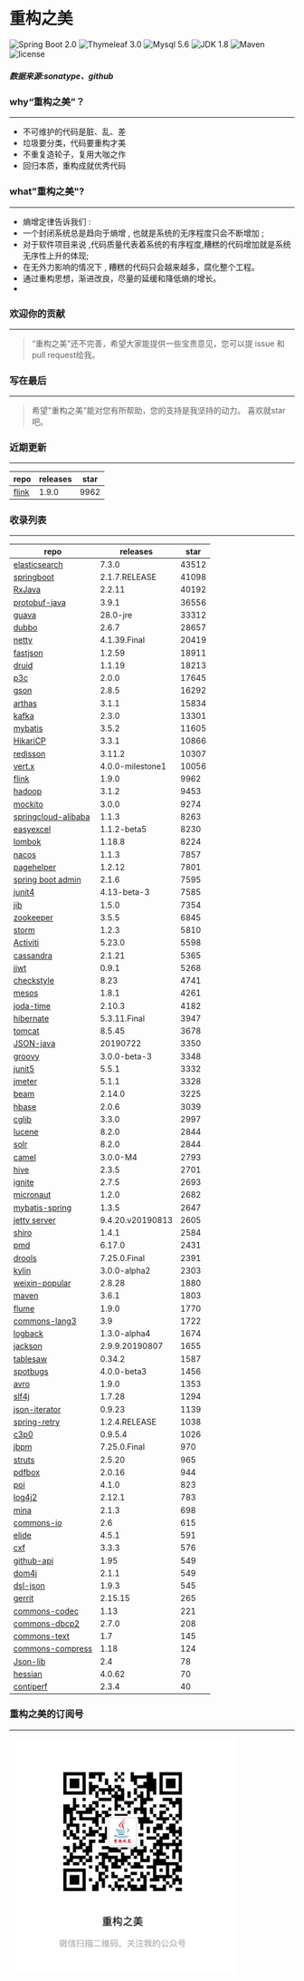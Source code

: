 # 重构之美
![Spring Boot 2.0](https://img.shields.io/badge/Spring%20Boot-2.0-brightgreen.svg)
![Thymeleaf 3.0](https://img.shields.io/badge/Thymeleaf-3.0-yellow.svg)
![Mysql 5.6](https://img.shields.io/badge/Mysql-5.6-blue.svg)
![JDK 1.8](https://img.shields.io/badge/JDK-1.8-brightgreen.svg)
![Maven](https://img.shields.io/badge/Maven-3.5.0-yellowgreen.svg)
![license](https://img.shields.io/badge/license-Apache%202-blue.svg)
##### 数据来源:sonatype、github

### why“重构之美”？
--- 
- 不可维护的代码是脏、乱、差
- 垃圾要分类，代码要重构才美
- 不重复造轮子，复用大咖之作
- 回归本质，重构成就优秀代码


### what"重构之美"?
---
- 熵增定律告诉我们 :
- 一个封闭系统总是趋向于熵增 , 也就是系统的无序程度只会不断增加 ;
- 对于软件项目来说 ,代码质量代表着系统的有序程度,糟糕的代码增加就是系统无序性上升的体现;
- 在无外力影响的情况下 , 糟糕的代码只会越来越多，腐化整个工程。
- 通过重构思想，渐进改良，尽量的延缓和降低熵的增长。
- 


### 欢迎你的贡献
---
> “重构之美”还不完善，希望大家能提供一些宝贵意见，您可以提 issue 和 pull request给我。


### 写在最后
---
> 希望"重构之美"能对您有所帮助，您的支持是我坚持的动力。
> 喜欢就star吧。


### 近期更新
---
repo | releases | star
---|---|---
[flink](https://github.com/apache/flink) | 1.9.0 | 9962

### 收录列表
---
repo | releases | star
---|---|---
[elasticsearch](https://github.com/elastic/elasticsearch) | 7.3.0 | 43512 
[springboot](https://github.com/spring-projects/spring-boot) | 2.1.7.RELEASE | 41098 
[RxJava](https://github.com/ReactiveX/RxJava) | 2.2.11 | 40192 
[protobuf-java](https://github.com/protocolbuffers/protobuf) | 3.9.1 | 36556 
[guava](https://github.com/google/guava) | 28.0-jre | 33312 
[dubbo](https://github.com/apache/incubator-dubbo) | 2.6.7 | 28657 
[netty](https://github.com/netty/netty) | 4.1.39.Final | 20419 
[fastjson](https://github.com/alibaba/fastjson) | 1.2.59 | 18911 
[druid](https://github.com/alibaba/druid) | 1.1.19 | 18213 
[p3c](https://github.com/alibaba/p3c) | 2.0.0 | 17645 
[gson](https://github.com/google/gson) | 2.8.5 | 16292 
[arthas](https://github.com/alibaba/arthas) | 3.1.1 | 15834 
[kafka](https://github.com/apache/kafka) | 2.3.0 | 13301 
[mybatis](https://github.com/mybatis/mybatis-3) | 3.5.2 | 11605 
[HikariCP](https://github.com/brettwooldridge/HikariCP) | 3.3.1 | 10866 
[redisson](https://github.com/redisson/redisson) | 3.11.2 | 10307 
[vert.x](https://github.com/eclipse-vertx/vert.x) | 4.0.0-milestone1 | 10056 
[flink](https://github.com/apache/flink) | 1.9.0 | 9962 
[hadoop](https://github.com/apache/hadoop) | 3.1.2 | 9453 
[mockito](https://github.com/mockito/mockito) | 3.0.0 | 9274 
[springcloud-alibaba](https://github.com/spring-cloud-incubator/spring-cloud-alibaba) | 1.1.3 | 8263 
[easyexcel](https://github.com/alibaba/easyexcel) | 1.1.2-beta5 | 8230 
[lombok](https://github.com/rzwitserloot/lombok) | 1.18.8 | 8224 
[nacos](https://github.com/alibaba/nacos) | 1.1.3 | 7857 
[pagehelper](https://github.com/pagehelper/Mybatis-PageHelper) | 1.2.12 | 7801 
[spring boot admin](https://github.com/codecentric/spring-boot-admin) | 2.1.6 | 7595 
[junit4](https://github.com/junit-team/junit4) | 4.13-beta-3 | 7585 
[jib](https://github.com/GoogleContainerTools/jib) | 1.5.0 | 7354 
[zookeeper](https://github.com/apache/zookeeper) | 3.5.5 | 6845 
[storm](https://github.com/apache/storm) | 1.2.3 | 5810 
[Activiti](https://github.com/Activiti/Activiti) | 5.23.0 | 5598 
[cassandra](https://github.com/apache/cassandra) | 2.1.21 | 5365 
[jjwt](https://github.com/jwtk/jjwt) | 0.9.1 | 5268 
[checkstyle](https://github.com/checkstyle/checkstyle) | 8.23 | 4741 
[mesos](https://github.com/apache/mesos) | 1.8.1 | 4261 
[joda-time](https://github.com/JodaOrg/joda-time) | 2.10.3 | 4182 
[hibernate](https://github.com/hibernate/hibernate-orm) | 5.3.11.Final | 3947 
[tomcat](https://github.com/apache/tomcat) | 8.5.45 | 3678 
[JSON-java](https://github.com/stleary/JSON-java) | 20190722 | 3350 
[groovy](https://github.com/apache/groovy) | 3.0.0-beta-3 | 3348 
[junit5](https://github.com/junit-team/junit5) | 5.5.1 | 3332 
[jmeter](https://github.com/apache/jmeter) | 5.1.1 | 3328 
[beam](https://github.com/apache/beam) | 2.14.0 | 3225 
[hbase](https://github.com/apache/hbase) | 2.0.6 | 3039 
[cglib](https://github.com/cglib/cglib) | 3.3.0 | 2997 
[lucene](https://github.com/apache/lucene-solr) | 8.2.0 | 2844 
[solr](https://github.com/apache/lucene-solr) | 8.2.0 | 2844 
[camel](https://github.com/apache/camel) | 3.0.0-M4 | 2793 
[hive](https://github.com/apache/hive) | 2.3.5 | 2701 
[ignite](https://github.com/apache/ignite) | 2.7.5 | 2693 
[micronaut](https://github.com/micronaut-projects/micronaut-core) | 1.2.0 | 2682 
[mybatis-spring](https://github.com/mybatis/spring-boot-starter) | 1.3.5 | 2647 
[jetty server](https://github.com/eclipse/jetty.project) | 9.4.20.v20190813 | 2605 
[shiro](https://github.com/apache/shiro) | 1.4.1 | 2584 
[pmd](https://github.com/pmd/pmd) | 6.17.0 | 2431 
[drools](https://github.com/kiegroup/drools) | 7.25.0.Final | 2391 
[kylin](https://github.com/apache/kylin) | 3.0.0-alpha2 | 2303 
[weixin-popular](https://github.com/liyiorg/weixin-popular) | 2.8.28 | 1880 
[maven](https://github.com/apache/maven) | 3.6.1 | 1803 
[flume](https://github.com/apache/flume) | 1.9.0 | 1770 
[commons-lang3](https://github.com/apache/commons-lang) | 3.9 | 1722 
[logback](https://github.com/qos-ch/logback) | 1.3.0-alpha4 | 1674 
[jackson](https://github.com/FasterXML/jackson-core) | 2.9.9.20190807 | 1655 
[tablesaw](https://github.com/jtablesaw/tablesaw) | 0.34.2 | 1587 
[spotbugs](https://github.com/spotbugs/spotbugs) | 4.0.0-beta3 | 1456 
[avro](https://github.com/apache/avro) | 1.9.0 | 1353 
[slf4j](https://github.com/qos-ch/slf4j) | 1.7.28 | 1294 
[json-iterator](https://github.com/json-iterator/java) | 0.9.23 | 1139 
[spring-retry](https://github.com/spring-projects/spring-retry) | 1.2.4.RELEASE | 1038 
[c3p0](https://github.com/swaldman/c3p0) | 0.9.5.4 | 1026 
[jbpm](https://github.com/kiegroup/jbpm) | 7.25.0.Final | 970 
[struts](https://github.com/apache/struts) | 2.5.20 | 965 
[pdfbox](https://github.com/apache/pdfbox) | 2.0.16 | 944 
[poi](https://github.com/apache/poi) | 4.1.0 | 823 
[log4j2](https://github.com/apache/logging-log4j2) | 2.12.1 | 783 
[mina](https://github.com/apache/mina) | 2.1.3 | 698 
[commons-io](https://github.com/apache/commons-io) | 2.6 | 615 
[elide](https://github.com/yahoo/elide) | 4.5.1 | 591 
[cxf](https://github.com/apache/cxf) | 3.3.3 | 576 
[github-api](https://github.com/kohsuke/github-api) | 1.95 | 549 
[dom4j](https://github.com/dom4j/dom4j) | 2.1.1 | 549 
[dsl-json](https://github.com/ngs-doo/dsl-json) | 1.9.3 | 545 
[gerrit](https://github.com/GerritCodeReview/gerrit) | 2.15.15 | 265 
[commons-codec](https://github.com/apache/commons-codec) | 1.13 | 221 
[commons-dbcp2](https://github.com/apache/commons-dbcp) | 2.7.0 | 208 
[commons-text](https://github.com/apache/commons-text) | 1.7 | 145 
[commons-compress](https://github.com/apache/commons-compress) | 1.18 | 124 
[Json-lib](https://github.com/aalmiray/Json-lib) | 2.4 | 78 
[hessian](https://github.com/ebourg/hessian) | 4.0.62 | 70 
[contiperf](https://github.com/lucaspouzac/contiperf) | 2.3.4 | 40 


### 重构之美的订阅号
---
<img src="https://github.com/jartisan2001/latest/blob/master/Image.jpg" width="400" hegiht="400" align=left />
